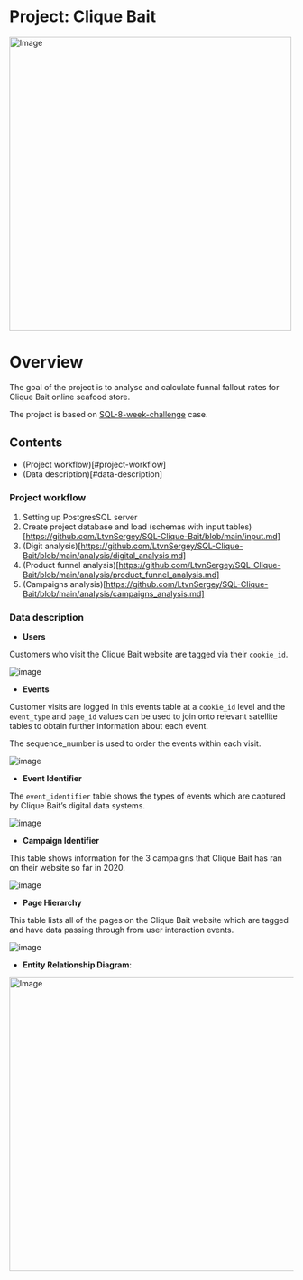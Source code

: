 # Project: Clique Bait

<img src="https://user-images.githubusercontent.com/35038779/216983985-f8472c2f-3dda-4ab8-8a9c-1fbe237ff00d.png" alt="Image" width="500" height="520">

# Overview
The goal of the project is to analyse and calculate funnal fallout rates for Clique Bait online seafood store. 

The project is based on [SQL-8-week-challenge](https://8weeksqlchallenge.com/case-study-6/) case. 

## Contents
- (Project workflow)[#project-workflow]
- (Data description)[#data-description]


### Project workflow

  1. Setting up PostgresSQL server 
  2. Create project database and load (schemas with input tables)[https://github.com/LtvnSergey/SQL-Clique-Bait/blob/main/input.md]
  3. (Digit analysis)[https://github.com/LtvnSergey/SQL-Clique-Bait/blob/main/analysis/digital_analysis.md]
  4. (Product funnel analysis)[https://github.com/LtvnSergey/SQL-Clique-Bait/blob/main/analysis/product_funnel_analysis.md]
  5. (Campaigns analysis)[https://github.com/LtvnSergey/SQL-Clique-Bait/blob/main/analysis/campaigns_analysis.md]


### Data description

* **Users**

Customers who visit the Clique Bait website are tagged via their `cookie_id`.

![image](https://user-images.githubusercontent.com/35038779/217028827-09b348c0-737f-47fc-9ae8-f27eb7c8f73c.png)

* **Events**

Customer visits are logged in this events table at a `cookie_id` level and the `event_type` and `page_id` values can be used to join onto relevant satellite tables to obtain further information about each event.

The sequence_number is used to order the events within each visit.

![image](https://user-images.githubusercontent.com/35038779/217029123-2695dc66-1b27-42b1-a7e5-b199a0e55aaf.png)


* **Event Identifier** 

The `event_identifier` table shows the types of events which are captured by Clique Bait’s digital data systems.

![image](https://user-images.githubusercontent.com/35038779/217029809-bbfca0d9-0f60-4f2a-8235-6fd3e816da02.png)


* **Campaign Identifier**

This table shows information for the 3 campaigns that Clique Bait has ran on their website so far in 2020.

![image](https://user-images.githubusercontent.com/35038779/217030051-2493d98d-4ccf-4fd6-9adf-6e9804313f2f.png)


* **Page Hierarchy**

This table lists all of the pages on the Clique Bait website which are tagged and have data passing through from user interaction events.

![image](https://user-images.githubusercontent.com/35038779/217030242-6d7a50ac-dabb-4948-a207-131ec1424406.png)



* **Entity Relationship Diagram**:

<img src="https://user-images.githubusercontent.com/35038779/217026508-fbcf5de1-463b-4450-8dd4-9c07aeaac714.png" alt="Image" width="1500" height="520">

